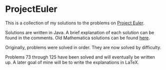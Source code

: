 # ProjectEuler

This is a collection of my solutions to the problems on [Project Euler](https://projecteuler.net/).

Solutions are written in Java. A brief explanation of each solution can be found in the comments. Old Mathematica solutions can be found [here](https://github.com/dpark3542/ProjectEuler/tree/d68aa8487fd90615790529b85858c09c9f7de538/src/solutions/mathematica).

Originally, problems were solved in order. They are now solved by difficulty.

Problems 73 through 125 have been solved and will eventually be written up. A later goal of mine will be to write the explanations in LaTeX.